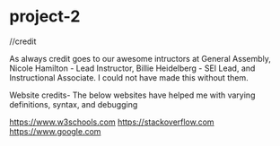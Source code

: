 # project-2


//credit

As always credit goes to our awesome intructors at General Assembly, Nicole Hamilton -  Lead Instructor, Billie Heidelberg - SEI Lead, and Instructional Associate. I could not have made this without them.

Website credits- The below websites have helped me with varying definitions, syntax, and debugging

https://www.w3schools.com
https://stackoverflow.com
https://www.google.com
